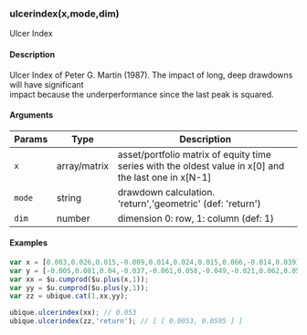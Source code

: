 ### ulcerindex(x,mode,dim)

Ulcer Index


#### Description

Ulcer Index of Peter G. Martin (1987). The impact of long, deep drawdowns will have significant  
impact because the underperformance since the last peak is squared.  



#### Arguments

|Params|Type|Description
|---------|----|-----------
|`x` | array/matrix |    asset/portfolio matrix of equity time series with the oldest value in x[0] and the last one in x[N-1]
|`mode` | string | drawdown calculation. 'return','geometric' (def: 'return')
|`dim` | number | dimension 0: row, 1: column (def: 1)


#### Examples

```js
var x = [0.003,0.026,0.015,-0.009,0.014,0.024,0.015,0.066,-0.014,0.039];
var y = [-0.005,0.081,0.04,-0.037,-0.061,0.058,-0.049,-0.021,0.062,0.058];
var xx = $u.cumprod($u.plus(x,1));
var yy = $u.cumprod($u.plus(y,1));
var zz = ubique.cat(1,xx,yy);

ubique.ulcerindex(xx); // 0.053
ubique.ulcerindex(zz,'return'); // [ [ 0.0053, 0.0595 ] ]
```

